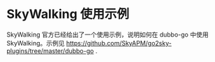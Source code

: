 # SkyWalking 使用示例 

SkyWalking 官方已经给出了一个使用示例，说明如何在 dubbo-go 中使用 SkyWalking。示例见  https://github.com/SkyAPM/go2sky-plugins/tree/master/dubbo-go .

